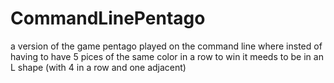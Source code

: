# CommandLinePentago
a version of the game pentago played on the command line
where insted of having to have 5 pices of the same color in a row to win it meeds to be in an L shape (with 4 in a row and one adjacent)
